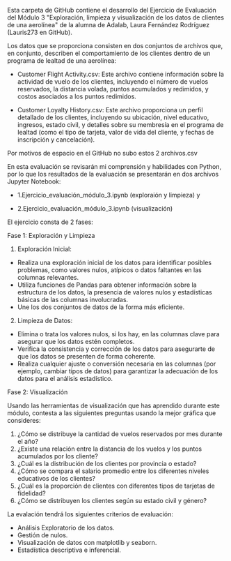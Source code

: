 Esta carpeta de GitHub contiene el desarrollo del Ejercicio de Evaluación del Módulo 3 "Exploración, limpieza y visualización de los datos de clientes de una aerolínea" de la alumna de Adalab, Laura Fernández Rodríguez (Lauris273 en GitHub).

Los datos que se proporciona consisten en dos conjuntos de archivos que, en conjunto, describen el comportamiento de los clientes dentro de un programa de lealtad de una aerolínea:

- Customer Flight Activity.csv: Este archivo contiene información sobre la actividad de vuelo de los clientes, incluyendo el número de vuelos reservados, la distancia volada, puntos acumulados y redimidos, y costos asociados a los puntos redimidos.

- Customer Loyalty History.csv: Este archivo proporciona un perfil detallado de los clientes, incluyendo su ubicación, nivel educativo, ingresos, estado civil, y detalles sobre su membresía en el programa de lealtad (como el tipo de tarjeta, valor de vida del cliente, y fechas de inscripción y cancelación).

Por motivos de espacio en el GitHub no subo estos 2 archivos.csv

En esta evaluación se revisarán mi comprensión y habilidades con Python, por lo que los resultados de la evaluación se presentarán en dos archivos Jupyter Notebook:

- 1.Ejercicio_evaluación_módulo_3.ipynb (exploraión y limpieza) y 

- 2.Ejercicio_evaluación_módulo_3.ipynb (visualización)



El ejercicio consta de 2 fases:

Fase 1: Exploración y Limpieza

1. Exploración Inicial:
- Realiza una exploración inicial de los datos para identificar posibles problemas, como valores nulos, atípicos o datos faltantes en las columnas relevantes.
- Utiliza funciones de Pandas para obtener información sobre la estructura de los datos, la presencia de valores nulos y estadísticas básicas de las columnas involucradas.
- Une los dos conjuntos de datos de la forma más eficiente.

2. Limpieza de Datos:
- Elimina o trata los valores nulos, si los hay, en las columnas clave para asegurar que los datos estén completos.
- Verifica la consistencia y corrección de los datos para asegurarte de que los datos se presenten de forma coherente.
- Realiza cualquier ajuste o conversión necesaria en las columnas (por ejemplo, cambiar tipos de datos) para garantizar la adecuación de los datos para el análisis estadístico.

Fase 2: Visualización

Usando las herramientas de visualización que has aprendido durante este módulo, contesta a las siguientes preguntas usando la mejor gráfica que consideres:
1. ¿Cómo se distribuye la cantidad de vuelos reservados por mes durante el año?
2. ¿Existe una relación entre la distancia de los vuelos y los puntos acumulados por los cliente?
3. ¿Cuál es la distribución de los clientes por provincia o estado?
4. ¿Cómo se compara el salario promedio entre los diferentes niveles educativos de los clientes?
5. ¿Cuál es la proporción de clientes con diferentes tipos de tarjetas de fidelidad?
6. ¿Cómo se distribuyen los clientes según su estado civil y género?


La evalación tendrá los siguientes criterios de evaluación:
- Análisis Exploratorio de los datos.
- Gestión de nulos.
- Visualización de datos con matplotlib y seaborn.
- Estadística descriptiva e inferencial.
